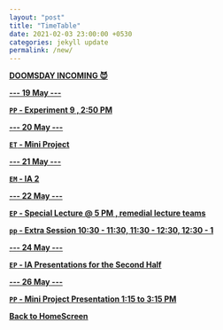 ```yaml
---
layout: "post"
title: "TimeTable"
date: 2021-02-03 23:00:00 +0530
categories: jekyll update
permalink: /new/
---
```


<u><b>DOOMSDAY INCOMING 😈

--- 19 May ---

`PP` - Experiment 9 , 2:50 PM

--- 20 May ---

`ET` - Mini Project

--- 21 May ---

`EM` - IA 2  

--- 22 May ---

`EP` - Special Lecture @ 5 PM , remedial lecture teams 

`pp` - Extra Session 10:30 - 11:30, 11:30 - 12:30, 12:30 - 1 

--- 24 May ---

`EP` - IA Presentations for the Second Half

--- 26 May --- 

`PP` - Mini Project Presentation 1:15 to 3:15 PM


[Back to HomeScreen](https://oberonprime117.github.io/TimeTable/)